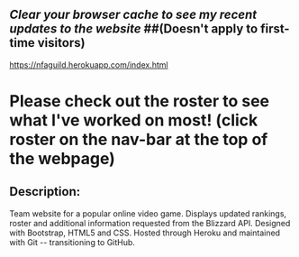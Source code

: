 
## *Clear your browser cache to see my recent updates to the website* ##(Doesn't apply to first-time visitors)


https://nfaguild.herokuapp.com/index.html

# Please check out the roster to see what I've worked on most! (click roster on the nav-bar at the top of the webpage)

## Description:
  Team website for a popular online video game. 
  Displays updated rankings, roster and additional information requested from the Blizzard API. 
  Designed with Bootstrap, HTML5 and CSS. 
  Hosted through Heroku and maintained with Git -- transitioning to GitHub.
  
  

